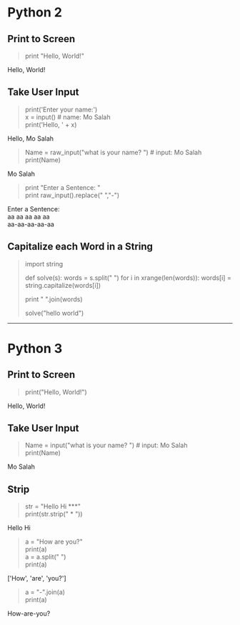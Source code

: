 # Python 2

## Print to Screen
> print "Hello, World!"

Hello, World!

## Take User Input

> print('Enter your name:') <br>
> x = input()  # name: Mo Salah <br>
> print('Hello, ' + x)  <br>

Hello, Mo Salah


> Name = raw_input("what is your name? ") # input: Mo Salah <br>
> print(Name)

Mo Salah

> print "Enter a Sentence: " <br>
> print raw_input().replace(" ","-") <br>

Enter a Sentence: <br>
aa aa aa aa aa   <br>
aa-aa-aa-aa-aa   <br>


## Capitalize each Word in a String

> import string
>
> def solve(s):
>    words = s.split(" ")
>    for i in xrange(len(words)):
>      words[i] = string.capitalize(words[i])
>    
>    print " ".join(words)
>
> solve("hello world")


-------------------------------------------------------------------------------------------------------------------------------
# Python 3

## Print to Screen
> print("Hello, World!")

Hello, World!

## Take User Input

> Name = input("what is your name? ") # input: Mo Salah <br>
> print(Name)

Mo Salah

## Strip

>str = "Hello Hi ***" <br>
> print(str.strip(" * ")) <br>

Hello Hi

> a = "How are you?" <br>
> print(a) <br>
> a = a.split(" ")  <br>
> print(a) <br>

['How', 'are', 'you?']


> a = "-".join(a) <br>
> print(a)

How-are-you?
